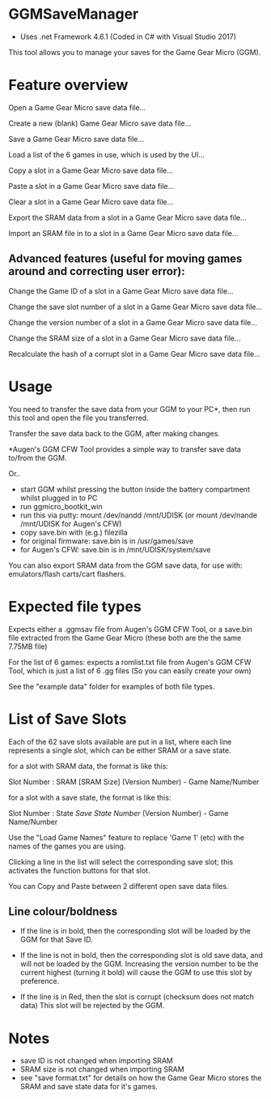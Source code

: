 # GGMSaveManager

* Uses .net Framework 4.6.1 (Coded in C# with Visual Studio 2017)

This tool allows you to manage your saves for the Game Gear Micro (GGM).

Feature overview
================

Open a Game Gear Micro save data file...

Create a new (blank) Game Gear Micro save data file...

Save a Game Gear Micro save data file...

Load a list of the 6 games in use, which is used by the UI... 

Copy a slot in a Game Gear Micro save data file...

Paste a slot in a Game Gear Micro save data file...

Clear a slot in a Game Gear Micro save data file...

Export the SRAM data from a slot in a Game Gear Micro save data file...

Import an SRAM file in to a slot in a Game Gear Micro save data file...


Advanced features (useful for moving games around and correcting user error):
-----------------------------------------------------------------------------

Change the Game ID of a slot in a Game Gear Micro save data file...

Change the save slot number of a slot in a Game Gear Micro save data file...

Change the version number of a slot in a Game Gear Micro save data file...

Change the SRAM size of a slot in a Game Gear Micro save data file...

Recalculate the hash of a corrupt slot in a Game Gear Micro save data file...

Usage
=====

You need to transfer the save data from your GGM to your PC*, then run this tool and open the file you transferred.

Transfer the save data back to the GGM, after making changes.

*Augen's GGM CFW Tool provides a simple way to transfer save data to/from the GGM.

Or..
 - start GGM whilst pressing the button inside the battery compartment whilst plugged in to PC
 - run ggmicro_bootkit_win
 - run this via putty: mount /dev/nandd /mnt/UDISK
                      (or mount /dev/nande /mnt/UDISK for Augen's CFW)
 - copy save.bin with (e.g.) filezilla
 - for original firmware: save.bin is in /usr/games/save
 - for Augen's CFW: save.bin is in /mnt/UDISK/system/save

You can also export SRAM data from the GGM save data, for use with: emulators/flash carts/cart flashers.

Expected file types
===================

Expects either a .ggmsav file from Augen's GGM CFW Tool, 
or a save.bin file extracted from the Game Gear Micro 
(these both are the the same 7.75MB file)

For the list of 6 games:
expects a romlist.txt file from Augen's GGM CFW Tool, 
which is just a list of 6 .gg files (So you can easily create your own)

See the "example data" folder for examples of both file types.

List of Save Slots
==================

Each of the 62 save slots available are put in a list, where each line 
represents a single slot, which can be either SRAM or a save state.


for a slot with SRAM data, the format is like this:

  Slot Number : SRAM [SRAM Size] (Version Number) - Game Name/Number


for a slot with a save state, the format is like this:

  Slot Number : State *Save State Number* (Version Number) - Game Name/Number


Use the "Load Game Names" feature to replace 'Game 1' (etc) with the names of 
the games you are using.

Clicking a line in the list will select the corresponding save slot; this 
activates the function buttons for that slot.

You can Copy and Paste between 2 different open save data files.

 Line colour/boldness
 --------------------

 - If the line is in bold, then the corresponding slot will be loaded by the 
   GGM for that Save ID.

 - If the line is not in bold, then the corresponding slot is old save data, 
   and will not be loaded by the GGM. 
   Increasing the version number to be the current highest (turning it bold) 
   will cause the GGM to use this slot by preference.

 - If the line is in Red, then the slot is corrupt (checksum does not match 
   data) This slot will be rejected by the GGM.


Notes
=====
 * save ID is not changed when importing SRAM
 * SRAM size is not changed when importing SRAM
 * see "save format.txt" for details on how the Game Gear Micro stores the SRAM 
   and save state data for it's games.
